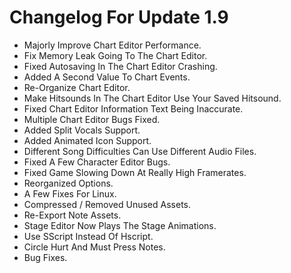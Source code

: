 # Changelog For Update 1.9
- Majorly Improve Chart Editor Performance.
- Fix Memory Leak Going To The Chart Editor.
- Fixed Autosaving In The Chart Editor Crashing.
- Added A Second Value To Chart Events.
- Re-Organize Chart Editor.
- Make Hitsounds In The Chart Editor Use Your Saved Hitsound.
- Fixed Chart Editor Information Text Being Inaccurate.
- Multiple Chart Editor Bugs Fixed.
- Added Split Vocals Support.
- Added Animated Icon Support.
- Different Song Difficulties Can Use Different Audio Files.
- Fixed A Few Character Editor Bugs.
- Fixed Game Slowing Down At Really High Framerates.
- Reorganized Options.
- A Few Fixes For Linux.
- Compressed / Removed Unused Assets.
- Re-Export Note Assets.
- Stage Editor Now Plays The Stage Animations.
- Use SScript Instead Of Hscript.
- Circle Hurt And Must Press Notes.
- Bug Fixes.
